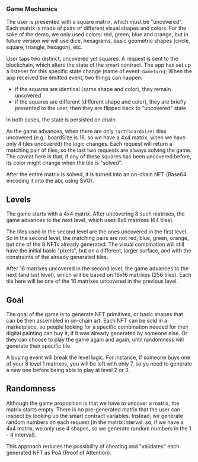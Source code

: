 ### Game Mechanics

The user is presented with a square matrix, which must be "uncovered". Each matrix is made of pairs of different visual shapes and colors. For the sake of the demo, we only used colors: red, green, blue and orange, but in future version we will use dice, hexagrams, basic geometric shapes (circle, square, triangle, hexagon), etc. 

User taps two distinct, uncovered yet squares. A request is sent to the blockchain, which alters the state of the smart contract. The app has set up a listener for this specific state change (name of event: `GameTurn`); When the app received the emitted event, two things can happen:

- if the squares are identical (same shape and color), they remain uncovered
- if the squares are different (different shape and color), they are briefly presented to the user, then they are flipped back to "uncovered" state. 

In both cases, the state is persisted on chain.

As the game advances, when there are only `sqrt(boardSize)` tiles uncovered (e.g.: boardSize is 16, so we have a 4x4 matrix, when we have only 4 tiles uncovered) the logic changes. Each request will return a matching pair of tiles, so the last two requests are always solving the game. The caveat here is that, if any of these squares has been uncovered before, its color might change when the tile is "solved".

After the entire matrix is solved, it is turned into an on-chain NFT (Base64 encoding it into the abi, using SVG).

## Levels

The game starts with a 4x4 matrix. After uncovering 8 such matrixes, the game advances to the next level, which uses 8x8 matrixes (64 tiles). 

The tiles used in the second level are the ones uncovered in the first level. So in the second level, the matching pairs are not red, blue, green, orange, but one of the 8 NFTs already generated. The visual combination will still have the initial basic "pixels", but on a different, larger surface, and with the constraints of the already generated tiles.

After 16 matrixes uncovered in the second level, the game advances to the next (and last level), which will be based on 16x16 matrixes (256 tiles). Each tile here will be one of the 16 matrixes uncovered in the previous level.

## Goal

The goal of the game is to generate NFT primitives, or basic shapes that can be then assembled in on-chain art. Each NFT can be sold in a marketplace, so people looking for a specific combination needed for their digital painting can buy it, if it was already generated by someone else. Or they can choose to play the game again and again, until randomness will generate their specific tile.

A buying event will break the level logic. For instance, if someone buys one of your 8 level 1 matrixes, you will be left with only 7, so yo need to generate a new one before being able to play at level 2 or 3.

## Randomness

Although the game proposition is that we have to uncover a matrix, the matrix starts empty. There is no pre-generated matrix that the user can inspect by looking up the smart contract variables. Instead, we generate random numbers on each request (in the matrix interval: so, if we have a 4x4 matrix, we only use 4 shapes, so we generate random numbers in the 1 - 4 interval). 

This approach reduces the possibility of cheating and "validates" each generated NFT as PoA (Proof of Attention).
